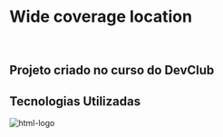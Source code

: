 <h1>Wide coverage location</h1>
<br>
<h2>Projeto criado no curso do DevClub</h2>
<h2>Tecnologias Utilizadas</h2> 
<img src="https://img.shields.io/badge/HTML5-E34F26?style=for-the-badge&logo=html5&logoColor=white" alt="html-logo" />
